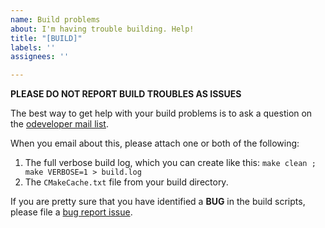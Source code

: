```yaml
---
name: Build problems
about: I'm having trouble building. Help!
title: "[BUILD]"
labels: ''
assignees: ''

---
```


**PLEASE DO NOT REPORT BUILD TROUBLES AS ISSUES**

The best way to get help with your build problems is to ask a question on the
[odeveloper mail list](http://lists.openimageio.org/listinfo.cgi/oiio-dev-openimageio.org).

When you email about this, please attach one or both of the following:
1. The full verbose build log, which you can create like this:
   ```make clean ; make VERBOSE=1 > build.log```
2. The `CMakeCache.txt` file from your build directory.

If you are pretty sure that you have identified a **BUG** in the
build scripts, please file a [bug report issue](https://github.com/lgritz/Proto/issues/new?template=bug_report.md).

